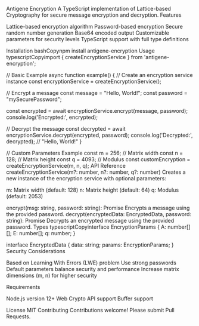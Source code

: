 Antigene Encryption
A TypeScript implementation of Lattice-based Cryptography for secure message encryption and decryption.
Features

Lattice-based encryption algorithm
Password-based encryption
Secure random number generation
Base64 encoded output
Customizable parameters for security levels
TypeScript support with full type definitions

Installation
bashCopynpm install antigene-encryption
Usage
typescriptCopyimport { createEncryptionService } from 'antigene-encryption';

// Basic Example
async function example() {
// Create an encryption service instance
const encryptionService = createEncryptionService();

// Encrypt a message
const message = "Hello, World!";
const password = "mySecurePassword";

const encrypted = await encryptionService.encrypt(message, password);
console.log('Encrypted:', encrypted);

// Decrypt the message
const decrypted = await encryptionService.decrypt(encrypted, password);
console.log('Decrypted:', decrypted); // "Hello, World!"
}

// Custom Parameters Example
const m = 256; // Matrix width
const n = 128; // Matrix height
const q = 4093; // Modulus
const customEncryption = createEncryptionService(m, n, q);
API Reference
createEncryptionService(m?: number, n?: number, q?: number)
Creates a new instance of the encryption service with optional parameters:

m: Matrix width (default: 128)
n: Matrix height (default: 64)
q: Modulus (default: 2053)

encrypt(msg: string, password: string): Promise<EncryptedData>
Encrypts a message using the provided password.
decrypt(encryptedData: EncryptedData, password: string): Promise<string>
Decrypts an encrypted message using the provided password.
Types
typescriptCopyinterface EncryptionParams {
A: number[][];
E: number[];
q: number;
}

interface EncryptedData {
data: string;
params: EncryptionParams;
}
Security Considerations

Based on Learning With Errors (LWE) problem
Use strong passwords
Default parameters balance security and performance
Increase matrix dimensions (m, n) for higher security

Requirements

Node.js version 12+
Web Crypto API support
Buffer support

License
MIT
Contributing
Contributions welcome! Please submit Pull Requests.
